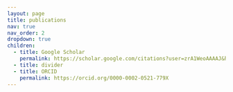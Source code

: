 ```yaml
---
layout: page
title: publications
nav: true
nav_order: 2
dropdown: true
children:
  - title: Google Scholar
    permalink: https://scholar.google.com/citations?user=zrA1WeoAAAAJ&hl=en
  - title: divider
  - title: ORCID
    permalink: https://orcid.org/0000-0002-0521-779X
---
```

